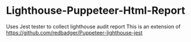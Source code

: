 # Lighthouse-Puppeteer-Html-Report
Uses Jest tester to collect lighthouse audit report
This is an extension of https://github.com/redbadger/Puppeteer-lighthouse-jest
